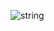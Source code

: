 
![string](https://github.com/SeniorAcademy/JavaScript/assets/151378391/f90324c6-cad0-4cbc-9239-eb6c4ee36e9a)
